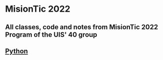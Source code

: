 # MisionTic 2022

All classes, code and notes from MisionTic 2022 Program of the UIS' 40 group
---
## [Python](https://github.com/DLesmes/MisionTic2022/blob/main/Python_readme.md)
